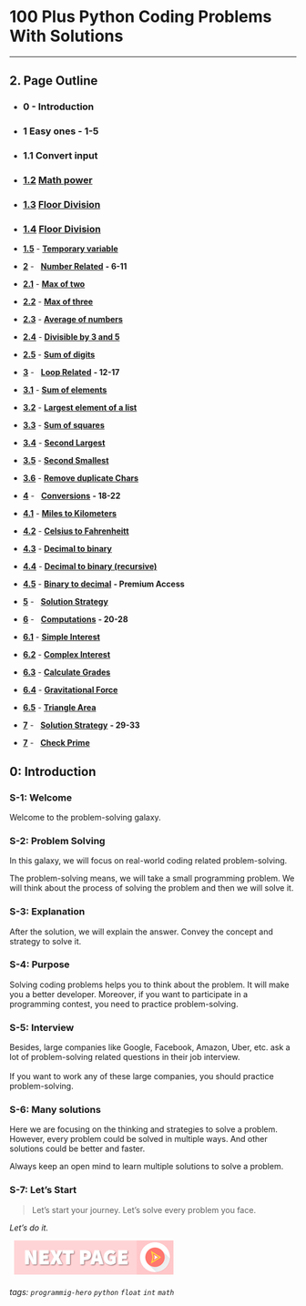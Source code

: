 # 100 Plus Python Coding Problems With Solutions
---

## 2. Page Outline

* ### 0 - Introduction

* ### 1 Easy ones **- 1-5**

* ### 1.1 Convert input

* ### [1.2](Easy-ones/Math-Power.md "Math power") [Math power](/Easy-ones/Math-Power.md)

* ### [1.3](Easy-ones/Math-Power.md "Floor Division") [Floor Division](/Easy-ones/Random-Number.md)

* ### [1.4](/Easy-ones/Floor-Division.md "Floor Division") [Floor Division](/Easy-ones/Floor-Division.md)

* **[1.5](Easy-ones/Temporary-variable.md "Temporary variable")** - **[Temporary variable](/Easy-ones/Temporary-variable.md)** 


* **[2](Number-Relate/Number-Related.md "Number Related")** - &nbsp; **[Number Related](/Number-Related/Number-Related.md)** **- 6-11**

* **[2.1](Number-Relate "Max of two")** - **[Max of two](/Number-Relate)**

* **[2.2](Number-Related/Math-Power.md "Max of three")** - **[Max of three](/Number-Related/User-input-to-Number.md)**

* **[2.3](Number-Related/Math-Power.md "Average of numbers")** - **[Average of numbers](/Number-Related/Math-Power.md)**

* **[2.4](Number-Related/Divisible-by-3-and-5.md "Divisible by 3 and 5")** - **[Divisible by 3 and 5](/Number-Related/Divisible-by-3-and-5.md)**

* **[2.5](Number-Related/Sum-of-digits.md "Sum of digits")** - **[Sum of digits](Loop-Related/Sum-of-digits.md)**


* **[3](Loop-Related/Coin-sum.md "Loop Related")** - &nbsp; **[Loop Related](/Loop-Related/Sum-of-digits.md)** **- 12-17**
  
* **[3.1](Loop-Related/Coin-sum.md "Sum of elements")** - **[Sum of elements](Loop-Related/Coin-sum.md)**

* **[3.2](Loop-Related/Largest-element-of-a-list.md "Largest element of a list")** - **[Largest element of a list](Loop-Related/Largest-element-of-a-list.md)**

* **[3.3](Loop-Related/Sum-of-squares.md "Sum of squares")** - **[Sum of squares](Loop-Related/Sum-of-squares.md)**

* **[3.4](Loop-Related/Second-Largest.md "Second Largest")** - **[Second Largest](Loop-Related/Second-Largest.md)**

* **[3.5](Loop-Related/Second-smallest.md "Second Smallest")** - **[Second Smallest](Loop-Related/Second-smallest.md)**

* **[3.6](Loop-Related/Remove-duplicate-Chars.md "Remove duplicate Chars")** - **[Remove duplicate Chars](Loop-Related/Remove-duplicate-Chars.md)**


* **[4](Conversions/Miles-to-Kilometers.md "Conversions")** - &nbsp; **[Conversions](/Conversions/Miles-to-Kilometers.md)** **- 18-22**
  
* **[4.1](Conversions/Celsius-to-Fahrenheit.md "Miles to Kilometers")** - **[Miles to Kilometers](Conversions/Celsius-to-Fahrenheit.md)**

* **[4.2](Conversions/Decimal-to-binary.md "Celsius to Fahrenheit")** - **[Celsius to Fahrenheitt](Conversions/Decimal-to-binary.md)**

* **[4.3](Conversions/Decimal-to-binary-recursive.md "Decimal to binary")** - **[Decimal to binary](Conversions/Decimal-to-binary-recursive.md)**

* **[4.4](Conversions/ "Decimal to binary (recursive)")** - **[Decimal to binary (recursive)](Conversions/)**

* **[4.5](https://play.google.com/store/apps/details?id=com.learnprogramming.codecamp "Binary to decimal")** - **[Binary to decimal](premium)** **- Premium Access**


* **[5](Solution-Strategy.md "Solution Strategy")** - &nbsp; **[Solution Strategy](Solution-Strategy.md)** 
  
* **[6](Computations/Simple-Interest.md "Computations")** - &nbsp; **[Computations](Computations/Simple-Interest.md)** **- 20-28**

* **[6.1](Computations/Simple-Interest.md "Simple Interest")** - **[Simple Interest](Computations/Simple-Interest.md)**

* **[6.2](Computations/Complex-Interest.md "Complex Interest")** - **[Complex Interest](Computations/Complex-Interest.md)**

* **[6.3](Computations/Calculate-Grades.md "Calculate Grades)")** - **[Calculate Grades](Computations/Calculate-Grades.md)**

* **[6.4](Computations/Gravitational-Force.md "Gravitational Force)")** - **[Gravitational Force](Computations/Gravitational-Force.md)**

* **[6.5](Computations/Triangle-Area.md "Triangle Area)")** - **[Triangle Area](Computations/Triangle-Area.md)**
  

* **[7](Solution-Strategy.md "Solution Strategy")** - &nbsp; **[Solution Strategy](Solution-Strategy.md)** **- 29-33**

* **[7](Solution-Strategy.md "Check Prime")** - &nbsp; **[Check Prime](Solution-Strategy.md)** 


## 0: Introduction

### S-1: Welcome
Welcome to the problem-solving galaxy. 

### S-2: Problem Solving
In this galaxy, we will focus on real-world coding related problem-solving. 

The problem-solving means, we will take a small programming problem. We will think about the process of solving the problem and then we will solve it. 

### S-3: Explanation
After the solution, we will explain the answer. Convey the concept and strategy to solve it. 

### S-4: Purpose
Solving coding problems helps you to think about the problem. It will make you a better developer. Moreover, if you want to participate in a programming contest, you need to practice problem-solving. 

### S-5: Interview
Besides, large companies like Google, Facebook, Amazon, Uber, etc. ask a lot of problem-solving related questions in their job interview.<br><br>If you want to work any of these large companies, you should practice problem-solving.


### S-6: Many solutions
Here we are focusing on the thinking and strategies to solve a problem. However, every problem could be solved in multiple ways. And other solutions could be better and faster. 

Always keep an open mind to learn multiple solutions to solve a problem.

### S-7: Let’s Start
> Let’s start your journey. Let’s solve every problem you face. 

*Let’s do it.*

&nbsp;
[![Next Page](assets/next-button.png)](Math-Power.md)
&nbsp;

###### tags: `programmig-hero` `python` `float` `int` `math`
